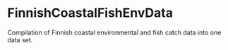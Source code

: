 # FinnishCoastalFishEnvData
Compilation of Finnish coastal environmental and fish catch data into one data set.
